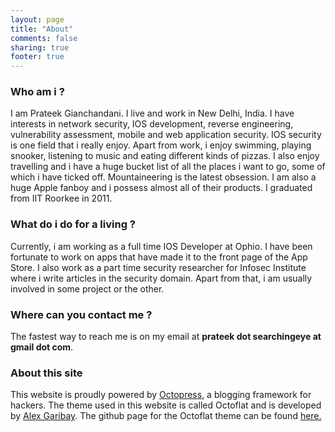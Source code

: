 ```yaml
---
layout: page
title: "About"
comments: false
sharing: true
footer: true
---
```


<h3>Who am i ?</h3>

I am Prateek Gianchandani. I live and work in New Delhi, India. I have interests in network security, IOS development, reverse engineering, vulnerability assessment, mobile and web application security. IOS security is one field that i really enjoy. Apart from work, i enjoy swimming, playing snooker, listening to music and eating different kinds of pizzas. I also enjoy travelling and i have a huge bucket list of all the places i want to go, some of which i have ticked off. Mountaineering is the latest obsession. I am also a huge Apple fanboy and i possess almost all of their products. I graduated from IIT Roorkee in 2011.

<h3>What do i do for a living ?</h3>

Currently, i am working as a full time IOS Developer at Ophio. I have been fortunate to work on apps that have made it to the front page of the App Store. I also work as a part time security researcher for Infosec Institute where i write articles in the security domain. Apart from that, i am usually involved in some project or the other.

<h3>Where can you contact me ?</h3>

The fastest way to reach me is on my email at <b>prateek dot searchingeye at gmail dot com</b>. 

<h3>About this site</h3>

This website is proudly powered by <a href="http://octopress.org">Octopress</a>, a blogging framework for hackers. The theme used in this website is called Octoflat and is developed by <a href="http://alexgaribay.com">Alex Garibay</a>. The github page for the Octoflat theme can be found <a href="https://github.com/alexgaribay/octoflat">here.</a>